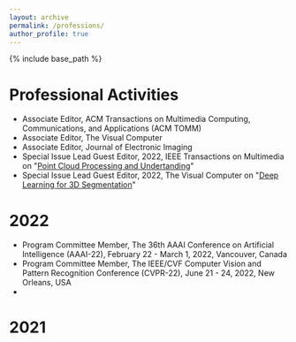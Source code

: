 ```yaml
---
layout: archive
permalink: /professions/
author_profile: true
---
```


{% include base_path %}

Professional Activities
======
* Associate Editor, ACM Transactions on Multimedia Computing, Communications, and Applications (ACM TOMM)
* Associate Editor, The Visual Computer
* Associate Editor, Journal of Electronic Imaging
* Special Issue Lead Guest Editor, 2022, IEEE Transactions on Multimedia on "[Point Cloud Processing and Undertanding]( https://signalprocessingsociety.org/sites/default/files/uploads/special_issues_deadlines/TMM_SI_point_cloud.pdf)"
* Special Issue Lead Guest Editor, 2022, The Visual Computer on "[Deep Learning for 3D Segmentation](https://www.springer.com/journal/371/updates/20164708)"

2022
======
* Program Committee Member, The 36th AAAI Conference on Artificial Intelligence (AAAI-22), February 22 - March 1, 2022, Vancouver, Canada
* Program Committee Member, The IEEE/CVF Computer Vision and Pattern Recognition Conference (CVPR-22), June 21 - 24, 2022, New Orleans, USA
* 

  
2021
======



